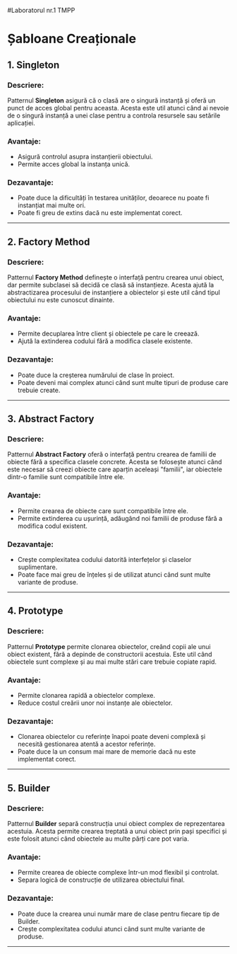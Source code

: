 #Laboratorul nr.1 TMPP

# Șabloane Creaționale


## 1. Singleton

### Descriere:
Patternul **Singleton** asigură că o clasă are o singură instanță și oferă un punct de acces global pentru aceasta. Acesta este util atunci când ai nevoie de o singură instanță a unei clase pentru a controla resursele sau setările aplicației.

### Avantaje:
- Asigură controlul asupra instanțierii obiectului.
- Permite acces global la instanța unică.
  
### Dezavantaje:
- Poate duce la dificultăți în testarea unităților, deoarece nu poate fi instanțiat mai multe ori.
- Poate fi greu de extins dacă nu este implementat corect.

---

## 2. Factory Method

### Descriere:
Patternul **Factory Method** definește o interfață pentru crearea unui obiect, dar permite subclasei să decidă ce clasă să instanțieze. Acesta ajută la abstractizarea procesului de instanțiere a obiectelor și este util când tipul obiectului nu este cunoscut dinainte.

### Avantaje:
- Permite decuplarea între client și obiectele pe care le creează.
- Ajută la extinderea codului fără a modifica clasele existente.

### Dezavantaje:
- Poate duce la creșterea numărului de clase în proiect.
- Poate deveni mai complex atunci când sunt multe tipuri de produse care trebuie create.

---

## 3. Abstract Factory

### Descriere:
Patternul **Abstract Factory** oferă o interfață pentru crearea de familii de obiecte fără a specifica clasele concrete. Acesta se folosește atunci când este necesar să creezi obiecte care aparțin aceleași "familii", iar obiectele dintr-o familie sunt compatibile între ele.

### Avantaje:
- Permite crearea de obiecte care sunt compatibile între ele.
- Permite extinderea cu ușurință, adăugând noi familii de produse fără a modifica codul existent.

### Dezavantaje:
- Crește complexitatea codului datorită interfețelor și claselor suplimentare.
- Poate face mai greu de înțeles și de utilizat atunci când sunt multe variante de produse.

---

## 4. Prototype

### Descriere:
Patternul **Prototype** permite clonarea obiectelor, creând copii ale unui obiect existent, fără a depinde de constructorii acestuia. Este util când obiectele sunt complexe și au mai multe stări care trebuie copiate rapid.

### Avantaje:
- Permite clonarea rapidă a obiectelor complexe.
- Reduce costul creării unor noi instanțe ale obiectelor.

### Dezavantaje:
- Clonarea obiectelor cu referințe înapoi poate deveni complexă și necesită gestionarea atentă a acestor referințe.
- Poate duce la un consum mai mare de memorie dacă nu este implementat corect.

---

## 5. Builder

### Descriere:
Patternul **Builder** separă construcția unui obiect complex de reprezentarea acestuia. Acesta permite crearea treptată a unui obiect prin pași specifici și este folosit atunci când obiectele au multe părți care pot varia.

### Avantaje:
- Permite crearea de obiecte complexe într-un mod flexibil și controlat.
- Separa logică de construcție de utilizarea obiectului final.

### Dezavantaje:
- Poate duce la crearea unui număr mare de clase pentru fiecare tip de Builder.
- Crește complexitatea codului atunci când sunt multe variante de produse.

---
